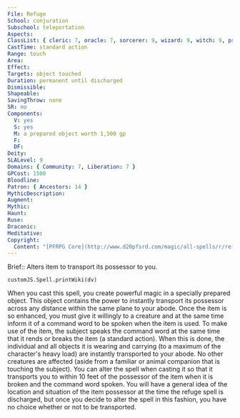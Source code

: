 ```yaml
---
File: Refuge
School: conjuration
Subschool: teleportation
Aspects: 
ClassList: { cleric: 7, oracle: 7, sorcerer: 9, wizard: 9, witch: 9, psychic: 8 }
CastTime: standard action
Range: touch
Area: 
Effect: 
Targets: object touched
Duration: permanent until discharged
Dismissible: 
Shapeable: 
SavingThrow: none
SR: no
Components:
  V: yes
  S: yes
  M: a prepared object worth 1,500 gp
  F: 
  DF: 
Deity: 
SLALevel: 9
Domains: { Community: 7, Liberation: 7 }
GPCost: 1500
Bloodline: 
Patron: { Ancestors: 14 }
MythicDescription: 
Augment: 
Mythic: 
Haunt: 
Ruse: 
Draconic: 
Meditative: 
Copyright:
  Content: "[PFRPG Core](http://www.d20pfsrd.com/magic/all-spells/r/refuge)"
---
```

Brief:: Alters item to transport its possessor to you.

```dataviewjs
customJS.Spell.printWiki(dv)
```

When you cast this spell, you create powerful magic in a specially prepared object. This object contains the power to instantly transport its possessor across any distance within the same plane to your abode. Once the item is so enhanced, you must give it willingly to a creature and at the same time inform it of a command word to be spoken when the item is used. To make use of the item, the subject speaks the command word at the same time that it rends or breaks the item (a standard action). When this is done, the individual and all objects it is wearing and carrying (to a maximum of the character's heavy load) are instantly transported to your abode. No other creatures are affected (aside from a familiar or animal companion that is touching the subject).  You can alter the spell when casting it so that it transports you to within 10 feet of the possessor of the item when it is broken and the command word spoken. You will have a general idea of the location and situation of the item possessor at the time the refuge spell is discharged, but once you decide to alter the spell in this fashion, you have no choice whether or not to be transported.
